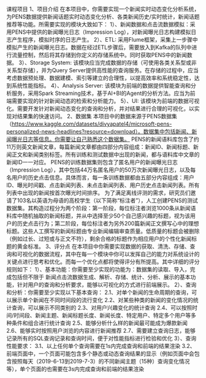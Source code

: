 课程项目
1、项目介绍
在本项目中，你需要实现一个新闻实时动态变化分析系统，为PENS数据提供新闻话题实时动态变化分析、各类新闻历史/实时统计，新闻话题推荐等功能。所需要实现的模块大致如下：
1）、新闻数据和点击流数据模拟：采用PENS中提供的新闻曝光日志（Impression Log），对新闻曝光日志构建模拟日志产生程序，模拟时序的日志产生。
2）、ETL: 采用Flume框架，采集上一步骤中模拟产生的新闻曝光日志。数据在经过ETL步骤后，需要放入到Kafka的队列中进行流量控制，然后将其存储到你定义的存储系统中。同时获取PENS中的新闻数据。
3）、Storage System: 该模块应当完成数据的存储（可使用各类关系型或非关系型存储），并为Query Server提供高性能的查询服务。在存储的过程中，应当考虑数据预处理、数据建模、索引等建立的合理性，以提高效率和系统稳定性，达到系统性能指标。
4）、Analysis Server: 该模块为前端的数据提供智能查询和分析服务，采用Spark Streaming技术，基于AI+BI的Agent的分析方法。应当为前端需要实现的针对新闻动态的检索和分析能力。
5）、UI: 该模块为前端的数据可视化。需要开发针对新闻动态变化的查询和分析，并对结果进行合理的可视化，以实现对结果集的快速访问。
2、数据集
本项目中的数据来源于PENS数据集（https://www.kaggle.com/datasets/divyapatel4/microsoft-pens-personalized-news-headlines?resource=download）。数据集中包括新闻、新闻曝光日志等信息。你需要让自己熟悉这个数据集。
PENS的新闻语料库包含了约11万则英文新闻文章，每篇新闻文章都由四部分内容组成：新闻ID、新闻标题、新闻正文和新闻类别标签。所有训练和测试数据中出现的新闻，都与语料库中文章的新闻ID一一对应。
PENS的训练数据集则包含了匿名用户的新闻曝光日志（Impression Log），其中包括44万名匿名用户的50万次新闻曝光日志，以及每名用户的历史点击信息。具体而言，每一条训练数据都由五部分内容组成：用户ID、曝光时间戳、点击新闻列表、未点击新闻列表、用户历史点击新闻列表。所有列表中出现的新闻按首次曝光时间排序。
为了满足离线评测的需求，研究员们邀请了103名以英语为母语的高校学生（以下简称“标注者”），人工创建PENS的测试数据集。其构造过程分为两个阶段：第一阶段，每位标注者浏览1000条从新闻语料库中随机抽取的新闻标题，并从中选择至少50个自己感兴趣的标题，视为该用户的历史点击行为；第二阶段，每位标注者为另外200篇新闻正文撰写心中的理想标题。这些人工撰写的新闻标题由专业新闻编辑审查质量。低质量的标题会被删除（例如过长、过短或与正文不符），剩余合格的标题作为相应用户的个性化新闻标题的黄金标准。
3、评分点
在本项目中你需要实现数据的获取、清洗、存储、查询和可视化的数据流程，其中在每一个模块中你可以发挥自己的能力对系统设计的关键点进行思考和优化。而每一个优化点都将使得评分有所提高。其中详细的评分规则如下：
1）、基本功能：你需要至少实现的功能为：数据集的读取、导入，完成包括但不限于 新闻点击流数据生成、解析、存储、统计、分析、展示的基本功能，针对用户的查询和分析要求，能够以可视化的方式进行前端展示。
2）、查询和分析：你需要至少实现以下基本查询：
2.1、对单个新闻的生命周期的查询，可以展示单个新闻在不同时间段的流行变化
2.2、对某些种类的新闻的变化情况的统计查询，可以展示不同类别的
2.3、对用户兴趣变化的统计查询
2.4、可以按照时间/时间段、新闻主题、新闻标题长度、新闻长度、特定用户、特定多个用户等多种条件和组合进行统计查询
2.5、能够分析什么样的新闻最可能成为爆款新闻
2.6、能够实时按照用户浏览的内容进行新闻推荐
2.7、需要建立查询日志，能够记录所有的SQL查询记录和查询时间，便于对性能指标进行检验和优化
3）、查询性能要求：
3.1、以上任何单个查询需要在1s内完成查询和前端的结果渲染
3.2、前端页面中，一个页面可能包含多个静态或动态查询结果的显示（例如页面中会包含按照每天（2019-6-13到2019-7-3）的不同新闻主题（15种）查询变化情况等），单个页面的也需要在3s内完成查询和前端的结果渲染

